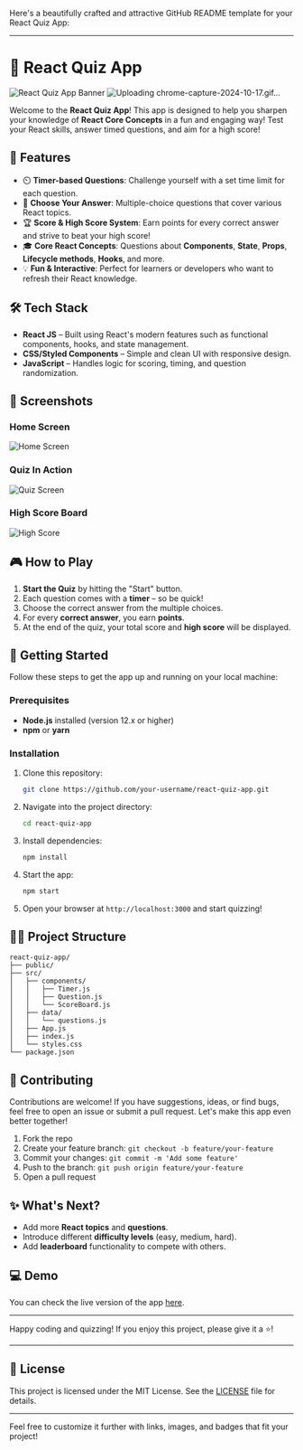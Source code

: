 Here's a beautifully crafted and attractive GitHub README template for your React Quiz App:

---

# 🎯 React Quiz App

![React Quiz App Banner](https://your-image-link.com) <!-- Add a relevant image or banner for visual appeal -->
![Uploading chrome-capture-2024-10-17.gif…]()

Welcome to the **React Quiz App**! This app is designed to help you sharpen your knowledge of **React Core Concepts** in a fun and engaging way! Test your React skills, answer timed questions, and aim for a high score!

## 🚀 Features

- ⏲️ **Timer-based Questions**: Challenge yourself with a set time limit for each question.
- 🎯 **Choose Your Answer**: Multiple-choice questions that cover various React topics.
- 🏆 **Score & High Score System**: Earn points for every correct answer and strive to beat your high score!
- 🎓 **Core React Concepts**: Questions about **Components**, **State**, **Props**, **Lifecycle methods**, **Hooks**, and more.
- 💡 **Fun & Interactive**: Perfect for learners or developers who want to refresh their React knowledge.

## 🛠️ Tech Stack

- **React JS** – Built using React's modern features such as functional components, hooks, and state management.
- **CSS/Styled Components** – Simple and clean UI with responsive design.
- **JavaScript** – Handles logic for scoring, timing, and question randomization.

## 📸 Screenshots

### Home Screen
![Home Screen](https://your-image-link.com)

### Quiz In Action
![Quiz Screen](https://your-image-link.com)

### High Score Board
![High Score](https://your-image-link.com)

## 🎮 How to Play

1. **Start the Quiz** by hitting the "Start" button.
2. Each question comes with a **timer** – so be quick!
3. Choose the correct answer from the multiple choices.
4. For every **correct answer**, you earn **points**.
5. At the end of the quiz, your total score and **high score** will be displayed.

## 🚀 Getting Started

Follow these steps to get the app up and running on your local machine:

### Prerequisites

- **Node.js** installed (version 12.x or higher)
- **npm** or **yarn**

### Installation

1. Clone this repository:

   ```bash
   git clone https://github.com/your-username/react-quiz-app.git
   ```

2. Navigate into the project directory:

   ```bash
   cd react-quiz-app
   ```

3. Install dependencies:

   ```bash
   npm install
   ```

4. Start the app:

   ```bash
   npm start
   ```

5. Open your browser at `http://localhost:3000` and start quizzing!

## 🧑‍💻 Project Structure

```
react-quiz-app/
├── public/
├── src/
│   ├── components/
│   │   ├── Timer.js
│   │   ├── Question.js
│   │   └── ScoreBoard.js
│   ├── data/
│   │   └── questions.js
│   ├── App.js
│   ├── index.js
│   └── styles.css
└── package.json
```

## 🤩 Contributing

Contributions are welcome! If you have suggestions, ideas, or find bugs, feel free to open an issue or submit a pull request. Let's make this app even better together!

1. Fork the repo
2. Create your feature branch: `git checkout -b feature/your-feature`
3. Commit your changes: `git commit -m 'Add some feature'`
4. Push to the branch: `git push origin feature/your-feature`
5. Open a pull request

## ✨ What's Next?

- Add more **React topics** and **questions**.
- Introduce different **difficulty levels** (easy, medium, hard).
- Add **leaderboard** functionality to compete with others.

## 💻 Demo

You can check the live version of the app [here](https://your-live-demo-link.com).

---

Happy coding and quizzing! If you enjoy this project, please give it a ⭐️!

---

## 📜 License

This project is licensed under the MIT License. See the [LICENSE](LICENSE) file for details.

---

Feel free to customize it further with links, images, and badges that fit your project!
